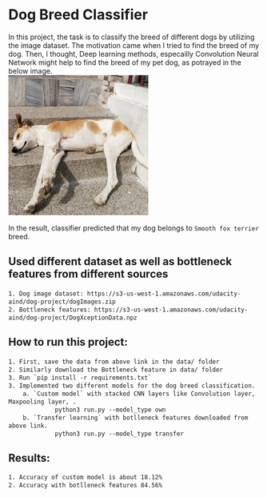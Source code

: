 # Dog Breed Classifier
In this project, the task is to classify the breed of different dogs by utilizing the image dataset. The motivation came when I tried to find the breed of my dog. Then, I thought, Deep learning methods, especailly Convolution Neural Network might help to find the breed of my pet dog, as potrayed in the below image.  
<img src="https://github.com/KokilaJamwal/dog-breed-classifier/blob/main/data/mydog.jpeg" width="280" height="280">  

In the result, classifier predicted that my dog belongs to `Smooth fox terrier` breed.

## Used different dataset as well  as bottleneck features from different sources  
    1. Dog image dataset: https://s3-us-west-1.amazonaws.com/udacity-aind/dog-project/dogImages.zip  
    2. Bottleneck features: https://s3-us-west-1.amazonaws.com/udacity-aind/dog-project/DogXceptionData.npz 
## How to run this project: 
    1. First, save the data from above link in the data/ folder 
    2. Similarly download the Bottleneck feature in data/ folder 
    3. Run `pip install -r requirements.txt`
    3. Implemented two different models for the dog breed classification.   
        a. `Custom model` with stacked CNN layers like Convolution layer, Maxpooling layer, . 
                 python3 run.py --model_type own 
        b. `Transfer learning` with botlleneck features downloaded from above link.    
                 python3 run.py --model_type transfer 
## Results: 
    1. Accuracy of custom model is about 18.12% 
    2. Accuracy with botlleneck features 84.56%
        
    


    


